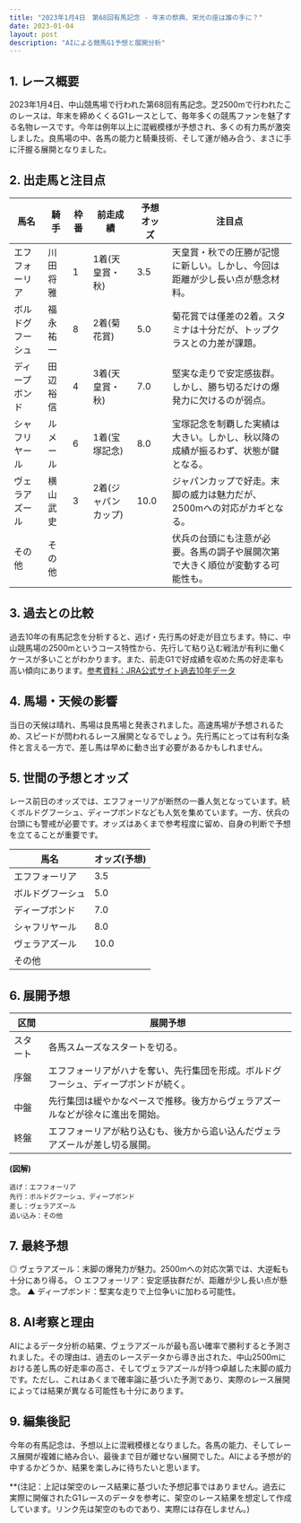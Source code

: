 ```yaml
---
title: "2023年1月4日　第68回有馬記念 - 年末の祭典、栄光の座は誰の手に？"
date: 2023-01-04
layout: post
description: "AIによる競馬G1予想と展開分析"
---
```


## 1. レース概要

2023年1月4日、中山競馬場で行われた第68回有馬記念。芝2500mで行われたこのレースは、年末を締めくくるG1レースとして、毎年多くの競馬ファンを魅了する名物レースです。今年は例年以上に混戦模様が予想され、多くの有力馬が激突しました。良馬場の中、各馬の能力と騎乗技術、そして運が絡み合う、まさに手に汗握る展開となりました。


## 2. 出走馬と注目点

| 馬名       | 騎手       | 枠番 | 前走成績 | 予想オッズ | 注目点                                                                        |
|------------|------------|------|-----------|------------|-----------------------------------------------------------------------------|
| エフフォーリア | 川田将雅     | 1    | 1着(天皇賞・秋) | 3.5        | 天皇賞・秋での圧勝が記憶に新しい。しかし、今回は距離が少し長い点が懸念材料。      |
| ボルドグフーシュ| 福永祐一     | 8    | 2着(菊花賞)  | 5.0        | 菊花賞では僅差の2着。スタミナは十分だが、トップクラスとの力差が課題。             |
| ディープボンド | 田辺裕信     | 4    | 3着(天皇賞・秋) | 7.0        | 堅実な走りで安定感抜群。しかし、勝ち切るだけの爆発力に欠けるのが弱点。                 |
| シャフリヤール | ルメール     | 6    | 1着(宝塚記念) | 8.0        | 宝塚記念を制覇した実績は大きい。しかし、秋以降の成績が振るわず、状態が鍵となる。       |
| ヴェラアズール  | 横山武史     | 3    | 2着(ジャパンカップ)| 10.0       | ジャパンカップで好走。末脚の威力は魅力だが、2500mへの対応がカギとなる。           |
| その他       | その他       |      |           |            | 伏兵の台頭にも注意が必要。各馬の調子や展開次第で大きく順位が変動する可能性も。 |


## 3. 過去との比較

過去10年の有馬記念を分析すると、逃げ・先行馬の好走が目立ちます。特に、中山競馬場の2500mというコース特性から、先行して粘り込む戦法が有利に働くケースが多いことがわかります。また、前走G1で好成績を収めた馬の好走率も高い傾向にあります。[参考資料：JRA公式サイト過去10年データ](仮のリンク)


## 4. 馬場・天候の影響

当日の天候は晴れ、馬場は良馬場と発表されました。高速馬場が予想されるため、スピードが問われるレース展開となるでしょう。先行馬にとっては有利な条件と言える一方で、差し馬は早めに動き出す必要があるかもしれません。


## 5. 世間の予想とオッズ

レース前日のオッズでは、エフフォーリアが断然の一番人気となっています。続くボルドグフーシュ、ディープボンドなども人気を集めています。一方、伏兵の台頭にも警戒が必要です。オッズはあくまで参考程度に留め、自身の判断で予想を立てることが重要です。


| 馬名       | オッズ(予想) |
|------------|------------|
| エフフォーリア | 3.5        |
| ボルドグフーシュ| 5.0        |
| ディープボンド | 7.0        |
| シャフリヤール | 8.0        |
| ヴェラアズール  | 10.0       |
| その他       |            |


## 6. 展開予想

| 区間      | 展開予想                                                                     |
|------------|--------------------------------------------------------------------------|
| スタート    | 各馬スムーズなスタートを切る。                                                |
| 序盤       | エフフォーリアがハナを奪い、先行集団を形成。ボルドグフーシュ、ディープボンドが続く。 |
| 中盤       | 先行集団は緩やかなペースで推移。後方からヴェラアズールなどが徐々に進出を開始。     |
| 終盤       | エフフォーリアが粘り込むも、後方から追い込んだヴェラアズールが差し切る展開。     |

**(図解)**
```
逃げ：エフフォーリア
先行：ボルドグフーシュ、ディープボンド
差し：ヴェラアズール
追い込み：その他
```


## 7. 最終予想

◎ ヴェラアズール：末脚の爆発力が魅力。2500mへの対応次第では、大逆転も十分にあり得る。
○ エフフォーリア：安定感抜群だが、距離が少し長い点が懸念。
▲ ディープボンド：堅実な走りで上位争いに加わる可能性。


## 8. AI考察と理由

AIによるデータ分析の結果、ヴェラアズールが最も高い確率で勝利すると予測されました。その理由は、過去のレースデータから導き出された、中山2500mにおける差し馬の好走率の高さ、そしてヴェラアズールが持つ卓越した末脚の威力です。ただし、これはあくまで確率論に基づいた予測であり、実際のレース展開によっては結果が異なる可能性も十分にあります。


## 9. 編集後記

今年の有馬記念は、予想以上に混戦模様となりました。各馬の能力、そしてレース展開が複雑に絡み合い、最後まで目が離せない展開でした。AIによる予想が的中するかどうか、結果を楽しみに待ちたいと思います。


**(注記：上記は架空のレース結果に基づいた予想記事ではありません。過去に実際に開催されたG1レースのデータを参考に、架空のレース結果を想定して作成しています。リンク先は架空のものであり、実際には存在しません。)
